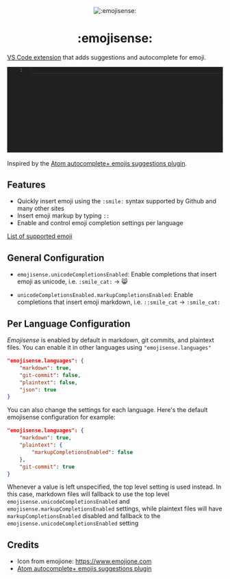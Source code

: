 <div align="center">
    <img src="https://github.com/mattbierner/vscode-emojisense/raw/master/media/icon.png" alt=":emojisense:" />
    <h1>:emojisense:</h1>
</div>

[VS Code extension](https://marketplace.visualstudio.com/items?itemName=bierner.emojisense) that adds suggestions and autocomplete for emoji.

![Example](/media/example.gif?raw=true)

 Inspired by the [Atom autocomplete+ emojis suggestions plugin][atom].


## Features

- Quickly insert emoji using the `:smile:` syntax supported by Github and many other sites
- Insert emoji markup by typing `::`
- Enable and control emoji completion settings per language

 [List of supported emoji][cheat]


## General Configuration

- `emojisense.unicodeCompletionsEnabled`: Enable completions that insert emoji as unicode, i.e. `:smile_cat:` -> 😸

- `unicodeCompletionsEnabled.markupCompletionsEnabled`: Enable completions that insert emoji markdown, i.e. `::smile_cat` -> `:smile_cat:`

## Per Language Configuration
*Emojisense* is enabled by default in markdown, git commits, and plaintext files. You can enable it in other languages using `"emojisense.languages"`

```json
"emojisense.languages": {
    "markdown": true,
    "git-commit": false,
    "plaintext": false,
    "json": true
}
```

You can also change the settings for each language. Here's the default emojisense configuration for example:

```json
"emojisense.languages": {
    "markdown": true,
    "plaintext": {
        "markupCompletionsEnabled": false
    },
    "git-commit": true
}
```

Whenever a value is left unspecified, the top level setting is used instead. In this case, markdown files will fallback to use the top level `emojisense.unicodeCompletionsEnabled` and `emojisense.markupCompletionsEnabled` settings, while plaintext files will have `markupCompletionsEnabled` disabled and fallback to the `emojisense.unicodeCompletionsEnabled` setting



## Credits

- Icon from emojione: https://www.emojione.com
- [Atom autocomplete+ emojis suggestions plugin][atom]


[atom]: https://atom.io/packages/autocomplete-emojis
[cheat]: https://www.webpagefx.com/tools/emoji-cheat-sheet/